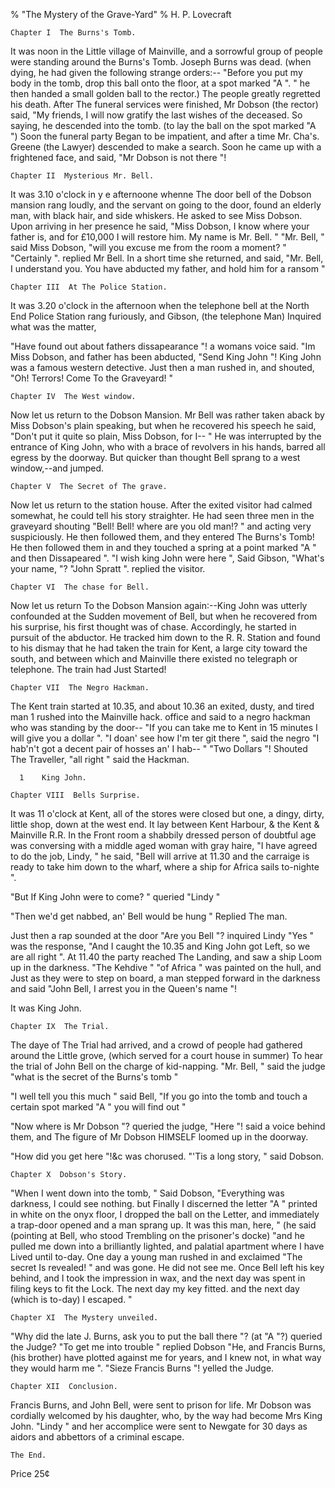 % "The Mystery of the Grave-Yard" 
%  H. P. Lovecraft

        

  

    Chapter I  The Burns's Tomb.    

It was noon in the Little village of Mainville, and a sorrowful group of people were standing
around the Burns's Tomb. Joseph Burns was dead. (when dying, he had given the following
strange orders:-- "Before you put my body in the tomb, drop this ball onto the floor,
at a spot marked  "A ". " he then handed a small golden ball to the rector.)
The people greatly regretted his death. After The funeral services were finished, Mr Dobson
(the rector) said,  "My friends, I will now gratify the last wishes of the deceased. So
saying, he descended into the tomb. (to lay the ball on the spot marked  "A ") Soon
the funeral party Began to be impatient, and after a time Mr. Cha's. Greene (the Lawyer)
descended to make a search. Soon he came up with a frightened face, and said,  "Mr Dobson
is   not there "!    

    Chapter II  Mysterious Mr. Bell.    

It was 3.10 o'clock in y    e     afternoone
whenne The door bell of the Dobson mansion rang loudly, and the servant on going to the door,
found an elderly man, with black hair, and side whiskers. He asked to see Miss Dobson. Upon
arriving in her presence he said,  "Miss Dobson, I know where your father is, and for &pound;10,000
I will restore him. My name is Mr. Bell. "  "Mr. Bell, " said Miss Dobson,  "will
you excuse me from the room a moment? "  "Certainly ". replied Mr Bell. In a
short time she returned, and said,  "Mr. Bell, I understand you. You have abducted my father,
and hold him for a ransom "  

    Chapter III  At The Police Station.    

It was 3.20 o'clock in the afternoon when the telephone bell at the North
End Police Station rang furiously, and Gibson, (the telephone Man) Inquired what was the matter,  

   "Have found out about fathers dissapearance "! a womans voice said.
 "Im Miss Dobson, and father has been abducted,  "Send King John "! King John
was a famous western detective. Just then a man rushed in, and shouted,  "Oh! Terrors!
Come To the Graveyard! "  

    Chapter IV  The West window.    

Now let us return to the Dobson Mansion. Mr Bell was rather taken aback by
Miss Dobson's plain speaking, but when he recovered his speech he said,  "Don't
put it quite so plain, Miss Dobson, for I-- " He was interrupted by the entrance of
King John, who with a brace of revolvers in his hands, barred all egress by the doorway. But
quicker than thought Bell sprang to a west window,--and jumped.  

    Chapter V  The Secret of The grave.    

Now let us return to the station house. After the exited visitor had calmed
somewhat, he could tell his story straighter. He had seen three men in the graveyard shouting
 "Bell! Bell! where are you old man!? " and acting very suspiciously. He then followed
them, and   they entered The Burns's Tomb!   He then followed them in and they touched
a spring at a point marked  "A " and then Dissapeared ".  "I wish king John
were here ", Said Gibson,  "What's your name, "?  "John Spratt ".
replied the visitor.  

    Chapter VI  The chase for Bell.    

Now let us return To the Dobson Mansion again:--King John was utterly
confounded at the Sudden movement of Bell, but when he recovered from his surprise, his first
thought was of chase. Accordingly, he started in pursuit of the abductor. He tracked him down
to the R. R. Station and found to his dismay that he had taken the train for Kent, a large city
toward the south, and between which and Mainville there existed no telegraph or telephone. The
train had Just Started!  

    Chapter VII  The Negro Hackman.    

The Kent train started at 10.35, and about 10.36 an exited, dusty, and tired
man    1     rushed into the Mainville hack. office and said to a
negro hackman who was standing by the door-- "If you can take me to Kent in 15 minutes
I will give you a dollar ".  "I doan' see how I'm ter git there ",
said the negro  "I hab'n't got a decent pair of hosses an' I hab-- "
 "Two Dollars "! Shouted The Traveller,  "all right " said the Hackman.  

      1    King John.  

    Chapter VIII  Bells Surprise.    

It was 11 o'clock at Kent, all of the stores were closed but one, a dingy,
dirty, little shop, down at the west end. It lay between Kent Harbour, & the Kent &
Mainville R.R. In the Front room a shabbily dressed person of doubtful age was conversing with
a middle aged woman with gray haire,  "I have agreed to do the job, Lindy, " he said,
 "Bell will arrive at 11.30 and the carraige is ready to take him down to the wharf, where
a ship for Africa sails to-nighte ".  

   "But If King John were to come? " queried  "Lindy "  

   "Then we'd get nabbed, an' Bell would be hung " Replied
The man.  

  Just then a rap sounded at the door  "Are you Bell "? inquired Lindy
 "Yes " was the response,  "And I caught the 10.35 and King John got Left, so
we are all right ". At 11.40 the party reached The Landing, and saw a ship Loom up in the
darkness.  "The Kehdive "  "of Africa " was painted on the hull, and Just
as they were to step on board, a man stepped forward in the darkness and said  "John Bell,
I arrest you in the Queen's name "!  

  It was King John.  

    Chapter IX  The Trial.    

The daye of The Trial had arrived, and a crowd of people had gathered around
the Little grove, (which served for a court house in summer) To hear the trial of John Bell
on the charge of kid-napping.  "Mr. Bell, " said the judge  "what is the
secret of the Burns's tomb "  

   "I well tell you this much " said Bell,  "If you go into the
tomb and touch a certain spot marked  "A " you will find out "  

   "Now where is Mr Dobson "? queried the judge,  "Here "!
said a voice behind them, and The   figure of Mr Dobson HIMSELF   loomed up in the doorway.  

   "How did you get here "!&c was chorused.  "'Tis
a long story, " said Dobson.  

    Chapter X  Dobson's Story.    

 "When I went down into the tomb, " Said Dobson,  "Everything
was darkness, I could see nothing. but Finally I discerned the letter  "A " printed
in white on the onyx floor, I dropped the ball on the Letter, and immediately a trap-door
opened and a man sprang up. It was this man, here, " (he said (pointing at Bell, who stood
Trembling on the prisoner's docke)  "and he pulled me down into a brilliantly lighted,
and palatial apartment where I have Lived until to-day. One day a young man rushed in
and exclaimed  "The secret Is revealed! " and was gone. He did not see me. Once Bell
left his key behind, and I took the impression in wax, and the next day was spent in filing
keys to fit the Lock. The next day my key fitted. and the next day (which is to-day) I
escaped. "  

    Chapter XI  The Mystery unveiled.    

 "Why did the late J. Burns, ask you to put the ball there "? (at
 "A "?) queried the Judge?  "To get me into trouble " replied Dobson  "He,
and Francis Burns, (his brother) have plotted against me for years, and I knew not, in what
way they would harm me ".  "Sieze Francis Burns "! yelled the Judge.  

    Chapter XII  Conclusion.    

Francis Burns, and John Bell, were sent to prison for life. Mr Dobson was cordially
welcomed by his daughter, who, by the way had become Mrs King John.  "Lindy " and
her accomplice were sent to Newgate for 30 days as aidors and abbettors of a criminal escape.  

    The End.    

  Price 25&cent;  
